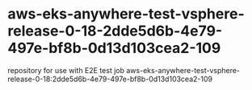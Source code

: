 # aws-eks-anywhere-test-vsphere-release-0-18-2dde5d6b-4e79-497e-bf8b-0d13d103cea2-109
repository for use with E2E test job aws-eks-anywhere-test-vsphere-release-0-18:2dde5d6b-4e79-497e-bf8b-0d13d103cea2-109
